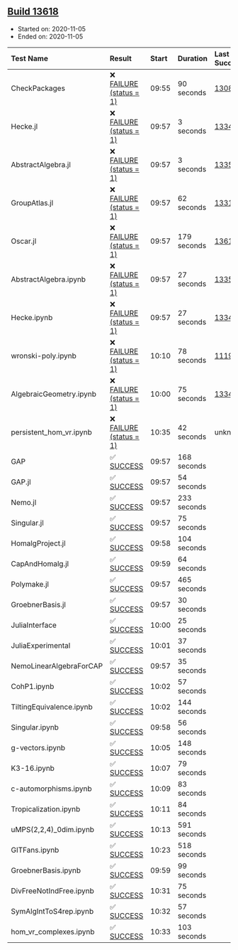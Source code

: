 ## [Build 13618](https://oscarci.mathematik.uni-kl.de/job/oscar/13618/)

* Started on: 2020-11-05
* Ended on: 2020-11-05

| Test Name    | Result | Start | Duration | Last Success | First Failure |
|:-------------|:-------|:------|:---------|:-------------|:--------------|
| CheckPackages | ❌ [FAILURE (status = 1)](https://oscarci.mathematik.uni-kl.de/job/oscar/13618/artifact/logs/build-13618/CheckPackages.log) | 09:55 | 90 seconds | [13085](https://oscarci.mathematik.uni-kl.de/job/oscar/13085/) | [13086](https://oscarci.mathematik.uni-kl.de/job/oscar/13086/) |
| Hecke.jl | ❌ [FAILURE (status = 1)](https://oscarci.mathematik.uni-kl.de/job/oscar/13618/artifact/logs/build-13618/Hecke.jl.log) | 09:57 | 3 seconds | [13341](https://oscarci.mathematik.uni-kl.de/job/oscar/13341/) | [13342](https://oscarci.mathematik.uni-kl.de/job/oscar/13342/) |
| AbstractAlgebra.jl | ❌ [FAILURE (status = 1)](https://oscarci.mathematik.uni-kl.de/job/oscar/13618/artifact/logs/build-13618/AbstractAlgebra.jl.log) | 09:57 | 3 seconds | [13355](https://oscarci.mathematik.uni-kl.de/job/oscar/13355/) | [13356](https://oscarci.mathematik.uni-kl.de/job/oscar/13356/) |
| GroupAtlas.jl | ❌ [FAILURE (status = 1)](https://oscarci.mathematik.uni-kl.de/job/oscar/13618/artifact/logs/build-13618/GroupAtlas.jl.log) | 09:57 | 62 seconds | [13311](https://oscarci.mathematik.uni-kl.de/job/oscar/13311/) | [13312](https://oscarci.mathematik.uni-kl.de/job/oscar/13312/) |
| Oscar.jl | ❌ [FAILURE (status = 1)](https://oscarci.mathematik.uni-kl.de/job/oscar/13618/artifact/logs/build-13618/Oscar.jl.log) | 09:57 | 179 seconds | [13617](https://oscarci.mathematik.uni-kl.de/job/oscar/13617/) | [13618](https://oscarci.mathematik.uni-kl.de/job/oscar/13618/) |
| AbstractAlgebra.ipynb | ❌ [FAILURE (status = 1)](https://oscarci.mathematik.uni-kl.de/job/oscar/13618/artifact/logs/build-13618/AbstractAlgebra.ipynb.log) | 09:57 | 27 seconds | [13355](https://oscarci.mathematik.uni-kl.de/job/oscar/13355/) | [13356](https://oscarci.mathematik.uni-kl.de/job/oscar/13356/) |
| Hecke.ipynb | ❌ [FAILURE (status = 1)](https://oscarci.mathematik.uni-kl.de/job/oscar/13618/artifact/logs/build-13618/Hecke.ipynb.log) | 09:57 | 27 seconds | [13341](https://oscarci.mathematik.uni-kl.de/job/oscar/13341/) | [13342](https://oscarci.mathematik.uni-kl.de/job/oscar/13342/) |
| wronski-poly.ipynb | ❌ [FAILURE (status = 1)](https://oscarci.mathematik.uni-kl.de/job/oscar/13618/artifact/logs/build-13618/wronski-poly.ipynb.log) | 10:10 | 78 seconds | [11192](https://oscarci.mathematik.uni-kl.de/job/oscar/11192/) | [11193](https://oscarci.mathematik.uni-kl.de/job/oscar/11193/) |
| AlgebraicGeometry.ipynb | ❌ [FAILURE (status = 1)](https://oscarci.mathematik.uni-kl.de/job/oscar/13618/artifact/logs/build-13618/AlgebraicGeometry.ipynb.log) | 10:00 | 75 seconds | [13341](https://oscarci.mathematik.uni-kl.de/job/oscar/13341/) | [13342](https://oscarci.mathematik.uni-kl.de/job/oscar/13342/) |
| persistent_hom_vr.ipynb | ❌ [FAILURE (status = 1)](https://oscarci.mathematik.uni-kl.de/job/oscar/13618/artifact/logs/build-13618/persistent_hom_vr.ipynb.log) | 10:35 | 42 seconds | unknown | unknown |
| GAP | ✅ [SUCCESS](https://oscarci.mathematik.uni-kl.de/job/oscar/13618/artifact/logs/build-13618/GAP.log) | 09:57 | 168 seconds |  |  |
| GAP.jl | ✅ [SUCCESS](https://oscarci.mathematik.uni-kl.de/job/oscar/13618/artifact/logs/build-13618/GAP.jl.log) | 09:57 | 54 seconds |  |  |
| Nemo.jl | ✅ [SUCCESS](https://oscarci.mathematik.uni-kl.de/job/oscar/13618/artifact/logs/build-13618/Nemo.jl.log) | 09:57 | 233 seconds |  |  |
| Singular.jl | ✅ [SUCCESS](https://oscarci.mathematik.uni-kl.de/job/oscar/13618/artifact/logs/build-13618/Singular.jl.log) | 09:57 | 75 seconds |  |  |
| HomalgProject.jl | ✅ [SUCCESS](https://oscarci.mathematik.uni-kl.de/job/oscar/13618/artifact/logs/build-13618/HomalgProject.jl.log) | 09:58 | 104 seconds |  |  |
| CapAndHomalg.jl | ✅ [SUCCESS](https://oscarci.mathematik.uni-kl.de/job/oscar/13618/artifact/logs/build-13618/CapAndHomalg.jl.log) | 09:59 | 64 seconds |  |  |
| Polymake.jl | ✅ [SUCCESS](https://oscarci.mathematik.uni-kl.de/job/oscar/13618/artifact/logs/build-13618/Polymake.jl.log) | 09:57 | 465 seconds |  |  |
| GroebnerBasis.jl | ✅ [SUCCESS](https://oscarci.mathematik.uni-kl.de/job/oscar/13618/artifact/logs/build-13618/GroebnerBasis.jl.log) | 09:57 | 30 seconds |  |  |
| JuliaInterface | ✅ [SUCCESS](https://oscarci.mathematik.uni-kl.de/job/oscar/13618/artifact/logs/build-13618/JuliaInterface.log) | 10:00 | 25 seconds |  |  |
| JuliaExperimental | ✅ [SUCCESS](https://oscarci.mathematik.uni-kl.de/job/oscar/13618/artifact/logs/build-13618/JuliaExperimental.log) | 10:01 | 37 seconds |  |  |
| NemoLinearAlgebraForCAP | ✅ [SUCCESS](https://oscarci.mathematik.uni-kl.de/job/oscar/13618/artifact/logs/build-13618/NemoLinearAlgebraForCAP.log) | 09:57 | 35 seconds |  |  |
| CohP1.ipynb | ✅ [SUCCESS](https://oscarci.mathematik.uni-kl.de/job/oscar/13618/artifact/logs/build-13618/CohP1.ipynb.log) | 10:02 | 57 seconds |  |  |
| TiltingEquivalence.ipynb | ✅ [SUCCESS](https://oscarci.mathematik.uni-kl.de/job/oscar/13618/artifact/logs/build-13618/TiltingEquivalence.ipynb.log) | 10:02 | 144 seconds |  |  |
| Singular.ipynb | ✅ [SUCCESS](https://oscarci.mathematik.uni-kl.de/job/oscar/13618/artifact/logs/build-13618/Singular.ipynb.log) | 09:58 | 56 seconds |  |  |
| g-vectors.ipynb | ✅ [SUCCESS](https://oscarci.mathematik.uni-kl.de/job/oscar/13618/artifact/logs/build-13618/g-vectors.ipynb.log) | 10:05 | 148 seconds |  |  |
| K3-16.ipynb | ✅ [SUCCESS](https://oscarci.mathematik.uni-kl.de/job/oscar/13618/artifact/logs/build-13618/K3-16.ipynb.log) | 10:07 | 79 seconds |  |  |
| c-automorphisms.ipynb | ✅ [SUCCESS](https://oscarci.mathematik.uni-kl.de/job/oscar/13618/artifact/logs/build-13618/c-automorphisms.ipynb.log) | 10:09 | 83 seconds |  |  |
| Tropicalization.ipynb | ✅ [SUCCESS](https://oscarci.mathematik.uni-kl.de/job/oscar/13618/artifact/logs/build-13618/Tropicalization.ipynb.log) | 10:11 | 84 seconds |  |  |
| uMPS(2,2,4)_0dim.ipynb | ✅ [SUCCESS](https://oscarci.mathematik.uni-kl.de/job/oscar/13618/artifact/logs/build-13618/uMPS-2-2-4-_0dim.ipynb.log) | 10:13 | 591 seconds |  |  |
| GITFans.ipynb | ✅ [SUCCESS](https://oscarci.mathematik.uni-kl.de/job/oscar/13618/artifact/logs/build-13618/GITFans.ipynb.log) | 10:23 | 518 seconds |  |  |
| GroebnerBasis.ipynb | ✅ [SUCCESS](https://oscarci.mathematik.uni-kl.de/job/oscar/13618/artifact/logs/build-13618/GroebnerBasis.ipynb.log) | 09:59 | 99 seconds |  |  |
| DivFreeNotIndFree.ipynb | ✅ [SUCCESS](https://oscarci.mathematik.uni-kl.de/job/oscar/13618/artifact/logs/build-13618/DivFreeNotIndFree.ipynb.log) | 10:31 | 75 seconds |  |  |
| SymAlgIntToS4rep.ipynb | ✅ [SUCCESS](https://oscarci.mathematik.uni-kl.de/job/oscar/13618/artifact/logs/build-13618/SymAlgIntToS4rep.ipynb.log) | 10:32 | 57 seconds |  |  |
| hom_vr_complexes.ipynb | ✅ [SUCCESS](https://oscarci.mathematik.uni-kl.de/job/oscar/13618/artifact/logs/build-13618/hom_vr_complexes.ipynb.log) | 10:33 | 103 seconds |  |  |
